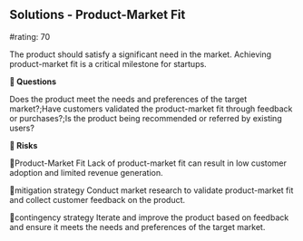 

## Solutions - Product-Market Fit

#rating: 70


The product should satisfy a significant need in the market. Achieving product-market fit is a critical milestone for startups.

**💭 Questions**

Does the product meet the needs and preferences of the target market?;Have customers validated the product-market fit through feedback or purchases?;Is the product being recommended or referred by existing users?

**🚨 Risks**

🚨Product-Market Fit
Lack of product-market fit can result in low customer adoption and limited revenue generation.

🚨mitigation strategy
Conduct market research to validate product-market fit and collect customer feedback on the product.

🚨contingency strategy
Iterate and improve the product based on feedback and ensure it meets the needs and preferences of the target market.




